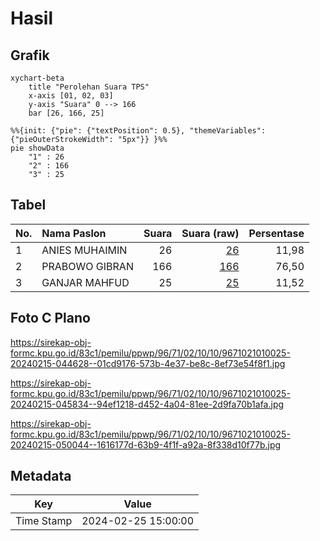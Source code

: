 # Hasil

## Grafik

```mermaid
xychart-beta
    title "Perolehan Suara TPS"
    x-axis [01, 02, 03]
    y-axis "Suara" 0 --> 166
    bar [26, 166, 25]
```

```mermaid
%%{init: {"pie": {"textPosition": 0.5}, "themeVariables": {"pieOuterStrokeWidth": "5px"}} }%%
pie showData
    "1" : 26
    "2" : 166
    "3" : 25
```

## Tabel

| No. | Nama Paslon    | Suara | Suara (raw) | Persentase |
|:--- |:-------------- | -----:| -----------:| ----------:|
| 1   | ANIES MUHAIMIN | 26    | [26][p-1]   | 11,98      |
| 2   | PRABOWO GIBRAN | 166   | [166][p-2]  | 76,50      |
| 3   | GANJAR MAHFUD  | 25    | [25][p-3]   | 11,52      |


[p-1]: https://github.com/gigit-pemilu/pemilu-2024-96-papua-barat-daya/blob/main/pilpres/hitung-suara/sub/96-papua-barat-daya/sub/71-kota-sorong/sub/02-sorong-timur/sub/1010-klamana/sub/025-tps/sub/paslon-1.txt
[p-2]: https://github.com/gigit-pemilu/pemilu-2024-96-papua-barat-daya/blob/main/pilpres/hitung-suara/sub/96-papua-barat-daya/sub/71-kota-sorong/sub/02-sorong-timur/sub/1010-klamana/sub/025-tps/sub/paslon-2.txt
[p-3]: https://github.com/gigit-pemilu/pemilu-2024-96-papua-barat-daya/blob/main/pilpres/hitung-suara/sub/96-papua-barat-daya/sub/71-kota-sorong/sub/02-sorong-timur/sub/1010-klamana/sub/025-tps/sub/paslon-3.txt

## Foto C Plano

https://sirekap-obj-formc.kpu.go.id/83c1/pemilu/ppwp/96/71/02/10/10/9671021010025-20240215-044628--01cd9176-573b-4e37-be8c-8ef73e54f8f1.jpg

https://sirekap-obj-formc.kpu.go.id/83c1/pemilu/ppwp/96/71/02/10/10/9671021010025-20240215-045834--94ef1218-d452-4a04-81ee-2d9fa70b1afa.jpg

https://sirekap-obj-formc.kpu.go.id/83c1/pemilu/ppwp/96/71/02/10/10/9671021010025-20240215-050044--1616177d-63b9-4f1f-a92a-8f338d10f77b.jpg


## Metadata

| Key        | Value               |
| ---------- | ------------------- |
| Time Stamp | 2024-02-25 15:00:00 |



